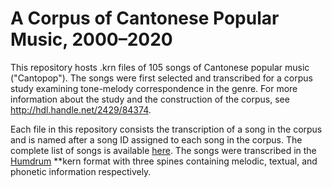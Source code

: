 # A Corpus of Cantonese Popular Music, 2000–2020

This repository hosts .krn files of 105 songs of Cantonese popular music ("Cantopop"). The songs were first selected and transcribed for a corpus study examining tone-melody correspondence in the genre. For more information about the study and the construction of the corpus, see http://hdl.handle.net/2429/84374. 

Each file in this repository consists the transcription of a song in the corpus and is named after a song ID assigned to each song in the corpus. The complete list of songs is available [here](https://github.com/jasonleeubc/Cantopop-corpus/blob/main/Cantopop%20corpus%20list_final.csv). The songs were transcribed in the [Humdrum](https://www.humdrum.org/) **kern format with three spines containing melodic, textual, and phonetic information respectively.
